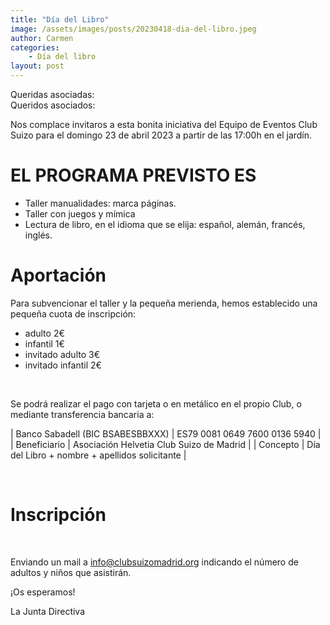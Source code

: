 ```yaml
---
title: "Día del Libro"
image: /assets/images/posts/20230418-dia-del-libro.jpeg
author: Carmen
categories:
    - Día del libro
layout: post
---
```

   

Queridas asociadas:  
Queridos asociados:  
  
Nos complace invitaros a esta bonita iniciativa del Equipo de Eventos Club Suizo para el domingo 23 de abril 2023 a partir de las 17:00h en el jardín.  
   
    
# EL PROGRAMA PREVISTO ES   
   
* Taller manualidades: marca páginas.
* Taller con juegos y mímica
* Lectura de libro, en el idioma que se elija: español, alemán, francés, inglés.  
  

# Aportación
  
Para subvencionar el taller y la pequeña merienda, hemos establecido una pequeña cuota de inscripción:   
  
* adulto 2€
* infantil 1€
* invitado adulto 3€
* invitado infantil 2€  
  
<br>  
  
Se podrá realizar el pago con tarjeta o en metálico en el propio Club, o mediante transferencia bancaria a:  

     
   | Banco Sabadell (BIC BSABESBBXXX) | ES79 0081 0649 7600 0136 5940 |
   | Beneficiario | Asociación Helvetia Club Suizo de Madrid |
   | Concepto | Día del Libro + nombre + apellidos solicitante |
  
<br>  
    
 
# Inscripción  

<!-- <button class="btn btn-danger">PRÓXIMAMENTE...</button> -->

<!--  <iframe src="https://docs.google.com/forms/d/e/1FAIpQLSfEtMW40V_oOrCs9W_OzOatcIMAjTE1h718JoxynZAZkcbg9g/viewform?embedded=true" width="640" height="1459" frameborder="0" marginheight="0" marginwidth="0">Cargando…</iframe>  -->

<br>  

Enviando un mail a [info@clubsuizomadrid.org](mailto:info@clubsuizomadrid.org) indicando el número de adultos y niños que asistirán.  
    
¡Os esperamos!  
  
La Junta Directiva   
   
   
